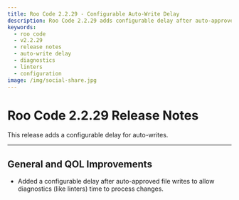 ```yaml
---
title: Roo Code 2.2.29 - Configurable Auto-Write Delay
description: Roo Code 2.2.29 adds configurable delay after auto-approved file writes, allowing diagnostics and linters time to process.
keywords:
  - roo code
  - v2.2.29
  - release notes
  - auto-write delay
  - diagnostics
  - linters
  - configuration
image: /img/social-share.jpg
---
```


# Roo Code 2.2.29 Release Notes

This release adds a configurable delay for auto-writes.

---

## General and QOL Improvements

*   Added a configurable delay after auto-approved file writes to allow diagnostics (like linters) time to process changes.